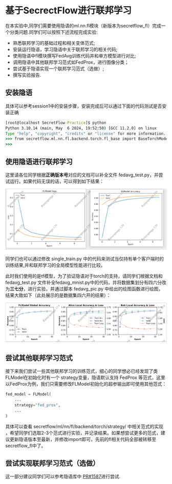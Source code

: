 # 基于SecrectFlow进行联邦学习

在本实验中,同学们需要使用隐语的ml.nn.fl模块（新版本为secretflow_fl）完成一个分类问题.同学们可以按照下述流程完成实验:
- 熟悉联邦学习的基础过程和相关变体范式;
- 安装运行隐语，学习隐语中关于联邦学习的相关代码;
- 使用隐语中fl模块撰写FedAvg训练代码并和单方模型进行对比;
- 调用隐语中其他联邦学习范式如FedProx，进行图像分类；
- 尝试基于隐语实现一个联邦学习范式（选做）;
- 撰写实验报告.

## 安装隐语

具体可以参考session1中的安装步骤，安装完成后可以通过下面的代码测试是否安装正确

```cmd
[root@localhost SecretFlow-Practice]$ python
Python 3.10.14 (main, May  6 2024, 19:52:50) [GCC 11.2.0] on linux
Type "help", "copyright", "credits" or "license" for more information.
>>> from secretflow.ml.nn.fl.backend.torch.fl_base import BaseTorchModel
>>> 
```

## 使用隐语进行联邦学习

这里请各位同学根据**正确版本号**对应的文档可以补全文件 fedavg_test.py，并尝试运行。如果代码无误的话，可以得到如下结果：

![](https://raw.githubusercontent.com/Rainysponge/Figurebed/main/img/20250401183759.png)

同学们也可以通过修改 single_train.py 中的代码来测试当仅持有单个客户端时的训练结果,并和联邦学习的全局模型性能进行比较。

此时我们使用的是tf模型，为了验证隐语对于torch的支持，请同学们根据文档和 fedavg_test.py 文件补全fedavg_mnist.py中的代码，并将数据集划分有四六分改为**三七分**，进行实验，并通过脚本 fedavg_pic.py 中给出的绘图函数进行绘图，结果大致如下（此处展示的是数据集四六开的结果）：

![](https://raw.githubusercontent.com/Rainysponge/Figurebed/main/img/20250401190512.png)

## 尝试其他联邦学习范式


接下来我们尝试一些其他联邦学习的训练范式，细心的同学想必已经发现了类FLModel在初始化时有一个 strategy变量，隐语默认支持 FedProx 等范式，这里以FedProx为例，我们只需要修改FLModel初始化的超参输出即可使用其他范式：

```python
fed_model = FLModel(
    ...
    strategy="fed_prox",
    ...
)
```
具体可以查看 secretflow/ml/nn/fl/backend/torch/strategy/ 中相关范式的实现 ，希望同学们选取2-3个范式进行实验，并记录结果。如果想尝试更多的范式，建议更新隐语版本至最新，并修改import即可，先前的fl相关代码全部被转移至secretflow_fl中了。

## 尝试实现联邦学习范式（选做）

这一部分建议同学们可以参考隐语库中 [PR#1587](https://github.com/secretflow/secretflow/pull/1587)进行尝试.

